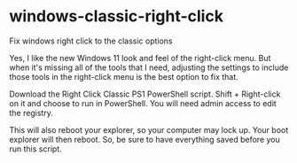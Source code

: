 # windows-classic-right-click
Fix windows right click to the classic options

Yes, I like the new Windows 11 look and feel of the right-click menu. But when it's missing all of the tools that I need, adjusting the settings to include those tools in the right-click menu is the best option to fix that.

Download the Right Click Classic PS1 PowerShell script. Shift + Right-click on it and choose to run in PowerShell. You will need admin access to edit the registry.

This will also reboot your explorer, so your computer may lock up. Your boot explorer will then reboot. So, be sure to have everything saved before you run this script.
